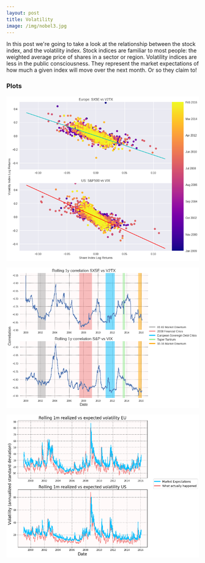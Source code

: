 ```yaml
---
layout: post
title: Volatility
image: /img/nobel3.jpg
---
```


In this post we're going to take a look at the relationship between the stock index, and the volatility index.  Stock indices are familiar to most people: the weighted average price of shares in a sector or region.  Volatility indices are less in the public consciousness. They represent the market expectations of how much a given index will move over the next month.  Or so they claim to!

### Plots

![](/img/regression1.jpg)

![](/img/rolling_corr.jpg)

![](/img/expvsreal.jpg)
